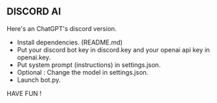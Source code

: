## DISCORD AI

Here's an ChatGPT's discord version.

- Install dependencies. (README.md)
- Put your discord bot key in discord.key and your openai api key in openai.key.
- Put system prompt (instructions) in settings.json.
- Optional : Change the model in settings.json.
- Launch bot.py.

HAVE FUN !